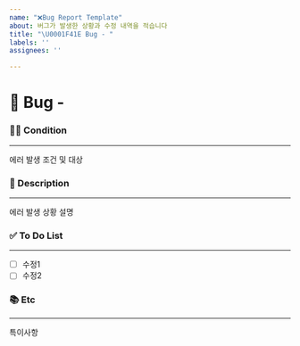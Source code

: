 ```yaml
---
name: "❌Bug Report Template"
about: 버그가 발생한 상황과 수정 내역을 적습니다
title: "\U0001F41E Bug - "
labels: ''
assignees: ''

---
```


# 🐞 Bug - <!--{ 작업 내용 }-->
<!-- 위 작업내용 주석에 어떤 오류인지 적어주세요-->


### 🕵️‍♀️ Condition

---
<!-- 아래에 버그가 발생한 상황을 적어주세요 -->
에러 발생 조건 및 대상

### 📝 Description

---
<!-- 아래에 버그가 발생한 상황을 적어주세요 -->
에러 발생 상황 설명

### ✅ To Do List 

---
<!-- 아래에 수정 사항을 적어주세요 PR 날릴 때 모두 체크되어야함 -->
- [ ] 수정1
- [ ] 수정2

### 📚 Etc

---
<!-- 작업 중 특이사항이 생기면 적어주세요 -->
특이사항

